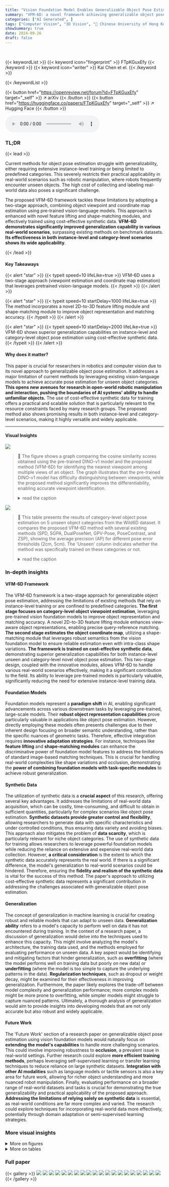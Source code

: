 ```yaml
---
title: "Vision Foundation Model Enables Generalizable Object Pose Estimation"
summary: "VFM-6D: a novel framework achieving generalizable object pose estimation for unseen categories by leveraging vision-language models."
categories: ["AI Generated", ]
tags: ["Computer Vision", "3D Vision", "🏢 Chinese University of Hong Kong",]
showSummary: true
date: 2024-09-26
draft: false
---
```


<br>

{{< keywordList >}}
{{< keyword icon="fingerprint" >}} FTpKGuxEfy {{< /keyword >}}
{{< keyword icon="writer" >}} Kai Chen et el. {{< /keyword >}}
 
{{< /keywordList >}}

{{< button href="https://openreview.net/forum?id=FTpKGuxEfy" target="_self" >}}
↗ arXiv
{{< /button >}}
{{< button href="https://huggingface.co/papers/FTpKGuxEfy" target="_self" >}}
↗ Hugging Face
{{< /button >}}



<audio controls>
    <source src="https://ai-paper-reviewer.com/FTpKGuxEfy/podcast.wav" type="audio/wav">
    Your browser does not support the audio element.
</audio>


### TL;DR


{{< lead >}}

Current methods for object pose estimation struggle with generalizability, either requiring extensive instance-level training or being limited to predefined categories.  This severely restricts their practical applicability in real-world scenarios such as robotic manipulation, where robots frequently encounter unseen objects. The high cost of collecting and labeling real-world data also poses a significant challenge. 

The proposed VFM-6D framework tackles these limitations by adopting a two-stage approach, combining object viewpoint and coordinate map estimation using pre-trained vision-language models. This approach is enhanced with novel feature lifting and shape-matching modules, and effectively trained using cost-effective synthetic data.  **VFM-6D demonstrates significantly improved generalization capability in various real-world scenarios**, surpassing existing methods on benchmark datasets.  **Its effectiveness in both instance-level and category-level scenarios shows its wide applicability**.

{{< /lead >}}


#### Key Takeaways

{{< alert "star" >}}
{{< typeit speed=10 lifeLike=true >}} VFM-6D uses a two-stage approach (viewpoint estimation and coordinate map estimation) that leverages pretrained vision-language models. {{< /typeit >}}
{{< /alert >}}

{{< alert "star" >}}
{{< typeit speed=10 startDelay=1000 lifeLike=true >}} The method incorporates a novel 2D-to-3D feature lifting module and shape-matching module to improve object representation and matching accuracy. {{< /typeit >}}
{{< /alert >}}

{{< alert "star" >}}
{{< typeit speed=10 startDelay=2000 lifeLike=true >}} VFM-6D shows superior generalization capabilities on instance-level and category-level object pose estimation using cost-effective synthetic data. {{< /typeit >}}
{{< /alert >}}

#### Why does it matter?
This paper is crucial for researchers in robotics and computer vision due to its novel approach to generalizable object pose estimation.  It addresses a major limitation of current methods by leveraging existing vision-language models to achieve accurate pose estimation for unseen object categories.  **This opens new avenues for research in open-world robotic manipulation and interaction, pushing the boundaries of AI systems' ability to handle unfamiliar objects.**  The use of cost-effective synthetic data for training offers a practical and scalable solution that is particularly relevant to the resource constraints faced by many research groups.  The proposed method also shows promising results in both instance-level and category-level scenarios, making it highly versatile and widely applicable.

------
#### Visual Insights



![](https://ai-paper-reviewer.com/FTpKGuxEfy/figures_1_1.jpg)

> 🔼 The figure shows a graph comparing the cosine similarity scores obtained using the pre-trained DINO-v1 model and the proposed method (VFM-6D) for identifying the nearest viewpoint among multiple views of an object.  The graph illustrates that the pre-trained DINO-v1 model has difficulty distinguishing between viewpoints, while the proposed method significantly improves the differentiability, enabling accurate viewpoint identification.
> <details>
> <summary>read the caption</summary>
> Figure 1: Results with pre-trained DINO-v1 [20]. We can observe that directly using the pre-trained DINO-v1 cannot identify the nearest viewpoint from the feature cosine similarity. Our proposed feature lifting module can significantly improve the differentiability of multi-view object representations and identify the most similar viewpoint precisely.
> </details>





![](https://ai-paper-reviewer.com/FTpKGuxEfy/tables_6_1.jpg)

> 🔼 This table presents the results of category-level object pose estimation on 5 unseen object categories from the Wild6D dataset.  It compares the proposed VFM-6D method with several existing methods (SPD, SGPA, DualPoseNet, GPV-Pose, PoseContrast, and ZSP), showing the average precision (AP) for different pose error thresholds (2cm, 5cm).  The 'Unseen' column indicates whether the method was specifically trained on these categories or not.
> <details>
> <summary>read the caption</summary>
> Table 1: Category-level object pose estimation results on 5 novel categories of Wild6D.
> </details>





### In-depth insights


#### VFM-6D Framework
The VFM-6D framework is a two-stage approach for generalizable object pose estimation, addressing the limitations of existing methods that rely on instance-level training or are confined to predefined categories.  **The first stage focuses on category-level object viewpoint estimation**, leveraging pre-trained vision foundation models to improve object representation and matching accuracy. A novel 2D-to-3D feature lifting module enhances view-aware object representations, enabling precise query-reference matching. **The second stage estimates the object coordinate map**, utilizing a shape-matching module that leverages robust semantics from the vision foundation model to ensure reliable estimation even with intra-class shape variations.  **The framework is trained on cost-effective synthetic data**, demonstrating superior generalization capabilities for both instance-level unseen and category-level novel object pose estimation. This two-stage design, coupled with the innovative modules, allows VFM-6D to handle various real-world scenarios effectively, making it a significant contribution to the field.  Its ability to leverage pre-trained models is particularly valuable, significantly reducing the need for extensive instance-level training data.

#### Foundation Models
Foundation models represent a **paradigm shift** in AI, enabling significant advancements across various downstream tasks by leveraging pre-trained, large-scale models.  Their **robust object representation capabilities** prove particularly valuable in applications like object pose estimation.  However, directly employing these models often presents challenges due to their inherent design focusing on broader semantic understanding, rather than the specific nuances of geometric tasks.  Therefore, effective integration requires **innovative adaptation strategies**.  For instance, techniques like **feature lifting** and **shape-matching modules** can enhance the discriminative power of foundation model features to address the limitations of standard image-based matching techniques.  This is crucial for handling real-world complexities like shape variations and occlusion, demonstrating the **power of combining foundation models with task-specific modules** to achieve robust generalization.

#### Synthetic Data
The utilization of synthetic data is a **crucial aspect** of this research, offering several key advantages.  It addresses the limitations of real-world data acquisition, which can be costly, time-consuming, and difficult to obtain in sufficient quantities, particularly for complex scenarios like object pose estimation.  **Synthetic datasets provide greater control and flexibility**, allowing researchers to generate data with specific characteristics and under controlled conditions, thus ensuring data variety and avoiding biases. This approach also mitigates the problem of **data scarcity**, which is particularly relevant for niche object categories.  The use of synthetic data for training allows researchers to leverage powerful foundation models while reducing the reliance on extensive and expensive real-world data collection.  However, **a critical consideration** is the extent to which the synthetic data accurately represents the real world. If there is a significant difference, the model's generalization to real-world scenarios could be hindered. Therefore, ensuring the **fidelity and realism of the synthetic data** is vital for the success of this method. The paper's approach to utilizing cost-effective synthetic data represents a significant contribution in addressing the challenges associated with generalizable object pose estimation.

#### Generalization
The concept of generalization in machine learning is crucial for creating robust and reliable models that can adapt to unseen data.  **Generalization ability** refers to a model's capacity to perform well on data it has not encountered during training.  In the context of a research paper, a discussion of generalization would delve into the techniques used to enhance this capacity.  This might involve analyzing the model's architecture, the training data used, and the methods employed for evaluating performance on unseen data.  A key aspect would be identifying and mitigating factors that hinder generalization, such as **overfitting** (where the model performs well on training data but poorly on new data) or **underfitting** (where the model is too simple to capture the underlying patterns in the data).  **Regularization techniques**, such as dropout or weight decay, might be examined for their effectiveness in improving generalization.  Furthermore, the paper likely explores the trade-off between model complexity and generalization performance; more complex models might be more prone to overfitting, while simpler models might struggle to capture nuanced patterns.  Ultimately, a thorough analysis of generalization would aim to provide insights into developing models that are not only accurate but also robust and widely applicable.

#### Future Work
The 'Future Work' section of a research paper on generalizable object pose estimation using vision foundation models would naturally focus on **extending the model's capabilities** to handle more challenging scenarios.  This could involve improving robustness to **occlusion**, a prevalent issue in real-world settings.  Further research could explore **more efficient training methods**, perhaps leveraging self-supervised learning or transfer learning techniques to reduce reliance on large synthetic datasets.  **Integration with other AI modalities** such as language models or tactile sensors is also a key area for future work, allowing for richer object understanding and more nuanced robot manipulation.  Finally, evaluating performance on a broader range of real-world datasets and tasks is crucial for demonstrating the true generalizability and practical applicability of the proposed approach. **Addressing the limitations of relying solely on synthetic data** is essential, as real-world conditions are far more complex and varied. The research could explore techniques for incorporating real-world data more effectively, potentially through domain adaptation or semi-supervised learning strategies.


### More visual insights

<details>
<summary>More on figures
</summary>


![](https://ai-paper-reviewer.com/FTpKGuxEfy/figures_2_1.jpg)

> 🔼 This figure illustrates the generalizability of the proposed VFM-6D model.  It shows that after training on synthetic data, the model can successfully perform both instance-level unseen object pose estimation (estimating the pose of objects not seen during training) and category-level object pose estimation for novel categories (estimating the pose of objects belonging to categories not seen during training).  The left side demonstrates the process of generating cost-effective synthetic training data with Blender, showing examples of objects and their varied poses and textures. The right side depicts the application of the trained model to both instance-level and category-level tasks, highlighting its ability to handle unseen objects and categories, including situations where text-to-3D generation is needed to supplement the training dataset.
> <details>
> <summary>read the caption</summary>
> Figure 2: Our proposed VFM-6D is highly generalizable. After training on cost-effective synthetic data, it can be widely applied to instance-level unseen object pose estimation and category-level object pose estimation for novel categories.
> </details>



![](https://ai-paper-reviewer.com/FTpKGuxEfy/figures_3_1.jpg)

> 🔼 This figure provides a detailed overview of the VFM-6D framework's two-stage approach to object pose estimation.  The first stage focuses on object viewpoint estimation using a pre-trained vision foundation model, 2D image features, 3D position embedding, and a 2D-to-3D feature lifting module. The second stage involves object coordinate map estimation using object shape focalization, foundation feature-based object shape representation, and query-reference object shape matching. Both stages ultimately contribute to pose and size optimization, leveraging both RGB-D query and reference images and point clouds for comprehensive analysis.
> <details>
> <summary>read the caption</summary>
> Figure 3: An overview of the proposed VFM-6D framework for generalizable object pose estimation.
> </details>



![](https://ai-paper-reviewer.com/FTpKGuxEfy/figures_4_1.jpg)

> 🔼 This figure illustrates the 2D-to-3D feature lifting module used in the VFM-6D framework for object viewpoint estimation.  It enhances the discriminative capacity of the vision foundation model by lifting the object representation from 2D image features to 3D, using 3D positional information from object point clouds.  The process involves encoding the 3D object position with an MLP, then integrating that embedding with the pre-trained 2D image features via a Transformer encoder block, resulting in a lifted feature representation that's more sensitive to viewpoint changes.
> <details>
> <summary>read the caption</summary>
> Figure 4: 2D-to-3D foundation feature lifting for view-aware object representation.
> </details>



![](https://ai-paper-reviewer.com/FTpKGuxEfy/figures_5_1.jpg)

> 🔼 This figure illustrates the foundation feature-based object shape representation module used in VFM-6D.  It shows how the pre-trained vision foundation model's features are combined with point cloud information to create a robust object shape representation, which is used for shape matching and NOCS coordinate map estimation. The process involves focalizing the point clouds to a canonical coordinate space, using a point cloud transformer to extract shape features, integrating these features with pre-trained image features via a transformer encoder block, and finally generating the enhanced object shape representation.
> <details>
> <summary>read the caption</summary>
> Figure 5: Foundation feature-based object shape representation.
> </details>



![](https://ai-paper-reviewer.com/FTpKGuxEfy/figures_6_1.jpg)

> 🔼 This figure shows qualitative results of the proposed VFM-6D model on the Wild6D dataset for the object categories 'mug' and 'laptop'.  The images depict successful object pose estimation, with the estimated 3D bounding boxes accurately aligned with the corresponding objects in the images.  This illustrates the model's ability to accurately estimate the pose of objects in real-world scenarios.
> <details>
> <summary>read the caption</summary>
> Figure 6: Qualitative results of VFM-6D on 'mug' and 'laptop' of Wild6D.
> </details>



![](https://ai-paper-reviewer.com/FTpKGuxEfy/figures_8_1.jpg)

> 🔼 This figure compares the performance of VFM-6D against two training-from-scratch baselines on five object categories from the CO3D dataset.  The first baseline trains the entire VFM-6D model from scratch. The second baseline uses a point cloud transformer (PCT) for the first stage, again training from scratch.  The bar chart displays the accuracy (Acc. 15° and Acc. 30°) for each approach, highlighting the superior performance of the pre-trained VFM-6D model.
> <details>
> <summary>read the caption</summary>
> Figure 7: Comparison between VFM-6D and two training-from-scratch alternatives.
> </details>



![](https://ai-paper-reviewer.com/FTpKGuxEfy/figures_8_2.jpg)

> 🔼 This figure compares the performance of VFM-6D when using different vision foundation models (CLIP, MVP, DINO-v1, and DINO-v2). It shows the accuracy (Acc. 15° and Acc. 30°) for both the baseline approach (without the proposed feature lifting and shape matching modules) and VFM-6D.  The results demonstrate that VFM-6D consistently improves the accuracy regardless of the underlying vision foundation model, highlighting its effectiveness.
> <details>
> <summary>read the caption</summary>
> Figure 8: Results of VFM-6D with different vision foundation models.
> </details>



![](https://ai-paper-reviewer.com/FTpKGuxEfy/figures_8_3.jpg)

> 🔼 The figure shows the impact of the number of reference images on the accuracy of object pose estimation.  The blue line represents the baseline accuracy (Acc.30), while the red line represents the accuracy achieved by VFM-6D (Acc.30).  The baseline's accuracy is heavily affected by the number of reference images, showing higher accuracy with a greater number of reference images, while VFM-6D is more robust to variations in the number of images.  This indicates that the shape matching module in VFM-6D effectively improves the accuracy and reliability of pose estimation, even when the density of the reference images is not extremely high.
> <details>
> <summary>read the caption</summary>
> Figure 9: Results with different number of reference images.
> </details>



![](https://ai-paper-reviewer.com/FTpKGuxEfy/figures_9_1.jpg)

> 🔼 This figure demonstrates the generalizability of the proposed VFM-6D framework by showing its application in two different real-world scenarios: D³Fields and RH20T.  In D³Fields, VFM-6D successfully predicts the poses of various objects, including shoes and forks, based on natural language descriptions. In RH20T, VFM-6D handles sequential poses from a robotic manipulation video, showcasing its applicability to dynamic situations and demonstrating its ability to predict object poses in complex and variable conditions.  This highlights the versatility and robustness of VFM-6D in handling diverse real-world scenarios.
> <details>
> <summary>read the caption</summary>
> Figure 10: VFM-6D application in scenarios from D³Fields (top) [76] and RH20T (bottom) [77].
> </details>



![](https://ai-paper-reviewer.com/FTpKGuxEfy/figures_16_1.jpg)

> 🔼 This figure shows 20 object categories used to create synthetic data for training the VFM-6D model.  Each category has example images of different instances of the object, showcasing variations in pose and texture. This variety in the synthetic data helps the model generalize better to real-world scenarios.
> <details>
> <summary>read the caption</summary>
> Figure 11: 20 object categories used for generating the synthetic data and their example images.
> </details>



![](https://ai-paper-reviewer.com/FTpKGuxEfy/figures_17_1.jpg)

> 🔼 This figure compares the object viewpoint estimation results of three different approaches: the proposed VFM-6D, VFM-6D without the feature lifting module, and a model trained from scratch with a Point Cloud Transformer.  Each row shows a query image and its two nearest matching reference images, highlighting how the different methods perform in identifying the correct viewpoint.
> <details>
> <summary>read the caption</summary>
> Figure 12: Comparative results for object viewpoint estimation. We present the top-2 reference images found by different approaches.(a) results w/o the proposed foundation feature lifting module. (b) results of training from scratch + PCT. (c) results of proposed VFM-6D.
> </details>



![](https://ai-paper-reviewer.com/FTpKGuxEfy/figures_18_1.jpg)

> 🔼 This figure shows qualitative results of the VFM-6D model combined with Depth-Anything on the CO3D dataset. Each pair of images shows the predicted depth map (left) and the visualized predicted object pose (right) for various object categories in the dataset.
> <details>
> <summary>read the caption</summary>
> Figure 15: Qualitative results of VFM-6D + Depth-anything model on the CO3D dataset. For each pair of results, the left image depicts the predicted depth map and the right image visualizes the predicted object pose.
> </details>



![](https://ai-paper-reviewer.com/FTpKGuxEfy/figures_19_1.jpg)

> 🔼 This figure shows qualitative results of the VFM-6D model on the LINEMOD dataset.  Each pair of images shows a reference image (left) that VFM-6D matched with a query image (right). The 3D bounding boxes overlaid on the query images illustrate the estimated object poses and orientations determined by VFM-6D.
> <details>
> <summary>read the caption</summary>
> Figure 14: Qualitative results of VFM-6D on LINEMOD. For each object instance, the left image is the reference image found by VFM-6D. The right image is the corresponding query image, on which the object pose estimation results are overlayed.
> </details>



![](https://ai-paper-reviewer.com/FTpKGuxEfy/figures_21_1.jpg)

> 🔼 This figure shows qualitative results on the CO3D dataset using VFM-6D with depth prediction from Depth Anything. Each pair of images shows the predicted depth map (left) and the visualized pose (right) for different object categories.
> <details>
> <summary>read the caption</summary>
> Figure 15: Qualitative results of VFM-6D + Depth-anything model on the CO3D dataset. For each pair of results, the left image depicts the predicted depth map and the right image visualizes the predicted object pose.
> </details>



</details>




<details>
<summary>More on tables
</summary>


![](https://ai-paper-reviewer.com/FTpKGuxEfy/tables_7_1.jpg)
> 🔼 This table presents a comparison of category-level object pose estimation results on 20 unseen categories from the CO3D dataset.  The methods compared include LOFTR, LightGlue, GeDi, ZSP, and the proposed VFM-6D method.  The results are presented as the average accuracy for rotation thresholds of 15 and 30 degrees across all categories, with results for a subset of illustrative categories also provided.  A more complete breakdown of per-category results is available in the appendix.
> <details>
> <summary>read the caption</summary>
> Table 2: Category-level object pose estimation results on 20 unseen categories of CO3D dataset. We report Acc.15° / Acc.30° averaged across all 20 categories. We also report results for an illustrative subset of categories. Please refer to the appendix for full per-category results.
> </details>

![](https://ai-paper-reviewer.com/FTpKGuxEfy/tables_7_2.jpg)
> 🔼 This table presents the results of instance-level object pose estimation using the ADD-0.1d metric on the LINEMOD dataset.  The ADD-0.1d metric measures the average distance between the estimated and ground truth object poses, with a threshold of 0.1 times the object diameter.  The table shows the average performance across all object instances in the dataset and also provides individual results for a selection of instances to illustrate the performance variability.
> <details>
> <summary>read the caption</summary>
> Table 3: Instance-level object pose estimation results measured by ADD-0.1d on LINEMOD dataset. We report average score over all instances and per-instance score for an illustrative subset of instances. Please refer to the appendix for full per-instance results.
> </details>

![](https://ai-paper-reviewer.com/FTpKGuxEfy/tables_8_1.jpg)
> 🔼 This table presents the ablation study results of individual modules within the VFM-6D framework.  It shows the impact of removing either the feature lifting module, the shape module, or both on the overall accuracy (measured by Acc.15° and Acc.30°) for object pose estimation. The results demonstrate the significant contribution of both modules to the model's performance.
> <details>
> <summary>read the caption</summary>
> Table 4: Ablation study of individual modules of VFM-6D. The average accuracy over 'motorcycle', 'bicycle', 'chair', 'toyplane', and ‘toytrain' are reported.
> </details>

![](https://ai-paper-reviewer.com/FTpKGuxEfy/tables_18_1.jpg)
> 🔼 This table presents a comparison of category-level object pose estimation results on 20 unseen object categories from the CO3D dataset using different methods.  The accuracy is measured using two metrics (Acc.15° and Acc.30°), representing the percentage of poses estimated within 15 and 30 degrees of the ground truth, respectively.  Results are shown for the average across all 20 categories and also a subset of illustrative categories.  More detailed per-category results can be found in the appendix.
> <details>
> <summary>read the caption</summary>
> Table 2: Category-level object pose estimation results on 20 unseen categories of CO3D dataset. We report Acc.15°/Acc.30° averaged across all 20 categories. We also report results for an illustrative subset of categories. Please refer to the appendix for full per-category results.
> </details>

![](https://ai-paper-reviewer.com/FTpKGuxEfy/tables_19_1.jpg)
> 🔼 This table presents the results of instance-level object pose estimation using the ADD-0.1d metric on the LINEMOD dataset.  It compares the proposed VFM-6D method against three other methods: LatentFusion, OSOP, and FS6D. The table shows the average ADD-0.1d score across all instances, as well as scores for a selection of individual instances.  A more complete set of results is available in the appendix.
> <details>
> <summary>read the caption</summary>
> Table 3: Instance-level object pose estimation results measured by ADD-0.1d on LINEMOD dataset. We report average score over all instances and per-instance score for an illustrative subset of instances. Please refer to the appendix for full per-instance results.
> </details>

![](https://ai-paper-reviewer.com/FTpKGuxEfy/tables_20_1.jpg)
> 🔼 This table presents the results of object pose estimation experiments conducted on the LINEMOD and LINEMOD-Occlusion datasets.  It shows the performance of the method (ADD-0.1d) under varying levels of occlusion: no occlusion, less than 30% occlusion, 30-60% occlusion, and greater than 60% occlusion.  The table quantifies the impact of occlusion on the accuracy of the object pose estimation.
> <details>
> <summary>read the caption</summary>
> Table 7: Object pose estimation results on LINEMOD and LINEMOD-Occlusion datasets.
> </details>

![](https://ai-paper-reviewer.com/FTpKGuxEfy/tables_20_2.jpg)
> 🔼 This table presents the results of object pose estimation on five categories from the CO3D dataset under different levels of occlusion.  The results are presented as Accuracy (Acc.15°/Acc.30°), which represents the percentage of poses estimated with less than 15° and 30° angular error, respectively. Each category shows the results for 'No occlusion', '<30%', '30%-60%', and '>60%' occlusion, indicating how the performance changes with increasing occlusion levels. This provides insights into the robustness of the proposed method under varying occlusion conditions.
> <details>
> <summary>read the caption</summary>
> Table 8: Object pose estimation results on 5 representative object categories of the CO3D dataset.
> </details>

![](https://ai-paper-reviewer.com/FTpKGuxEfy/tables_20_3.jpg)
> 🔼 This table presents the results of category-level object pose estimation on five unseen categories from the Wild6D dataset.  It compares the proposed VFM-6D method against several other methods (SPD, SGPA, DualPoseNet, GPV-Pose, PoseContrast, ZSP), showing the accuracy of pose estimation (measured in degrees and centimeters) at different levels of accuracy thresholds (5° and 10° for rotation error, 2cm and 5cm for translation error). The results demonstrate VFM-6D's superior performance on unseen categories.
> <details>
> <summary>read the caption</summary>
> Table 1: Category-level object pose estimation results on 5 novel categories of Wild6D.
> </details>

</details>




### Full paper

{{< gallery >}}
<img src="https://ai-paper-reviewer.com/FTpKGuxEfy/1.png" class="grid-w50 md:grid-w33 xl:grid-w25" />
<img src="https://ai-paper-reviewer.com/FTpKGuxEfy/2.png" class="grid-w50 md:grid-w33 xl:grid-w25" />
<img src="https://ai-paper-reviewer.com/FTpKGuxEfy/3.png" class="grid-w50 md:grid-w33 xl:grid-w25" />
<img src="https://ai-paper-reviewer.com/FTpKGuxEfy/4.png" class="grid-w50 md:grid-w33 xl:grid-w25" />
<img src="https://ai-paper-reviewer.com/FTpKGuxEfy/5.png" class="grid-w50 md:grid-w33 xl:grid-w25" />
<img src="https://ai-paper-reviewer.com/FTpKGuxEfy/6.png" class="grid-w50 md:grid-w33 xl:grid-w25" />
<img src="https://ai-paper-reviewer.com/FTpKGuxEfy/7.png" class="grid-w50 md:grid-w33 xl:grid-w25" />
<img src="https://ai-paper-reviewer.com/FTpKGuxEfy/8.png" class="grid-w50 md:grid-w33 xl:grid-w25" />
<img src="https://ai-paper-reviewer.com/FTpKGuxEfy/9.png" class="grid-w50 md:grid-w33 xl:grid-w25" />
<img src="https://ai-paper-reviewer.com/FTpKGuxEfy/10.png" class="grid-w50 md:grid-w33 xl:grid-w25" />
<img src="https://ai-paper-reviewer.com/FTpKGuxEfy/11.png" class="grid-w50 md:grid-w33 xl:grid-w25" />
<img src="https://ai-paper-reviewer.com/FTpKGuxEfy/12.png" class="grid-w50 md:grid-w33 xl:grid-w25" />
<img src="https://ai-paper-reviewer.com/FTpKGuxEfy/13.png" class="grid-w50 md:grid-w33 xl:grid-w25" />
<img src="https://ai-paper-reviewer.com/FTpKGuxEfy/14.png" class="grid-w50 md:grid-w33 xl:grid-w25" />
<img src="https://ai-paper-reviewer.com/FTpKGuxEfy/15.png" class="grid-w50 md:grid-w33 xl:grid-w25" />
<img src="https://ai-paper-reviewer.com/FTpKGuxEfy/16.png" class="grid-w50 md:grid-w33 xl:grid-w25" />
<img src="https://ai-paper-reviewer.com/FTpKGuxEfy/17.png" class="grid-w50 md:grid-w33 xl:grid-w25" />
<img src="https://ai-paper-reviewer.com/FTpKGuxEfy/18.png" class="grid-w50 md:grid-w33 xl:grid-w25" />
<img src="https://ai-paper-reviewer.com/FTpKGuxEfy/19.png" class="grid-w50 md:grid-w33 xl:grid-w25" />
<img src="https://ai-paper-reviewer.com/FTpKGuxEfy/20.png" class="grid-w50 md:grid-w33 xl:grid-w25" />
{{< /gallery >}}